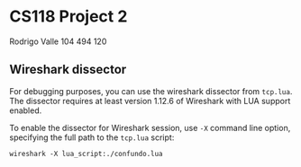 # CS118 Project 2
Rodrigo Valle
104 494 120

## Wireshark dissector

For debugging purposes, you can use the wireshark dissector from `tcp.lua`.
The dissector requires at least version 1.12.6 of Wireshark with LUA support
enabled.

To enable the dissector for Wireshark session, use `-X` command line option,
specifying the full path to the `tcp.lua` script:

    wireshark -X lua_script:./confundo.lua
